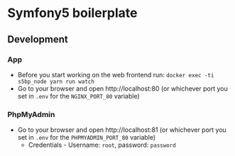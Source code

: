 # Symfony5 boilerplate

## Development

### App

* Before you start working on the web frontend run: `docker exec -ti s5bp_node yarn run watch`
* Go to your browser and open http://localhost:80 (or whichever port you set in `.env` for the `NGINX_PORT_80` variable)

### PhpMyAdmin

* Go to your browser and open http://localhost:81 (or whichever port you set in `.env` for the `PHPMYADMIN_PORT_80` variable)
    * Credentials - Username: `root`, password: `password`
